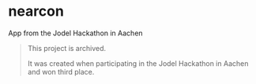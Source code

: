 # nearcon
App from the Jodel Hackathon in Aachen

> This project is archived.
>
> It was created when participating in the Jodel Hackathon in Aachen and won third place.
